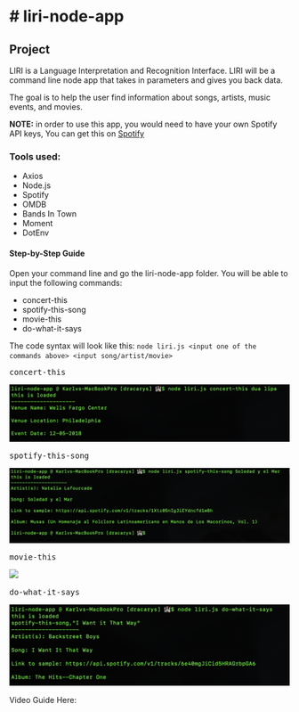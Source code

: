 <h1># liri-node-app</h1>
<h2>Project</h2>
<p>LIRI is a Language Interpretation and Recognition Interface. LIRI will be a command line node app that takes in parameters and gives you back data.</p>
<p>The goal is to help the user find information about songs, artists, music events, and movies.</p>
<p><b>NOTE:</b> in order to use this app, you would need to have your own Spotify API keys,  You can get this on <a href="https://developer.spotify.com/dashboard/login">Spotify</a></p>

<h3>Tools used:</h3>
<ul>
  <li>Axios</li>
  <li>Node.js</li>
  <li>Spotify</li>
  <li>OMDB</li>
  <li>Bands In Town</li>
  <li>Moment</li>
  <li>DotEnv</li>
</ul>  

<h4>Step-by-Step Guide</h4>
<p>Open your command line and go the liri-node-app folder.  You will be able to input the following commands:</p>
<ul>
  <li>concert-this</li>
  <li>spotify-this-song</li>
  <li>movie-this</li>
  <li>do-what-it-says</li>
</ul> 
<p>The code syntax will look like this: <code>node liri.js &#60;input one of the commands above&#62; &#60;input song/artist/movie&#62;</code></p>

<pre>concert-this</pre>
<img src="imgs/concertSearch.png">
<br>
<pre>spotify-this-song</pre>
<img src="imgs/songSearch.png">
<br>
<pre>movie-this</pre>
<img src="'imgs/movieSearch.png">
<br>
<pre>do-what-it-says</pre>
<img src="imgs/randomSearch.png">
<br>

Video Guide Here: 




